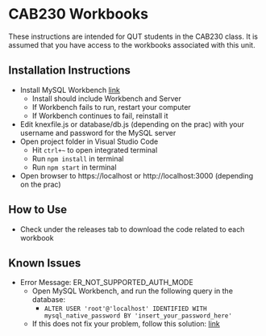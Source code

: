 # CAB230 Workbooks

These instructions are intended for QUT students in the CAB230 class. It is assumed that you have access to the workbooks associated with this unit.

## Installation Instructions

- Install MySQL Workbench [link](https://dev.mysql.com/downloads/windows/installer/8.0.html)
  - Install should include Workbench and Server
  - If Workbench fails to run, restart your computer
  - If Workbench continues to fail, reinstall it
- Edit knexfile.js or database/db.js (depending on the prac) with your username and password for the MySQL server
- Open project folder in Visual Studio Code
  - Hit `ctrl+~` to open integrated terminal
  - Run `npm install` in terminal
  - Run `npm start` in terminal
- Open browser to https://localhost or http://localhost:3000 (depending on the prac)

## How to Use

- Check under the releases tab to download the code related to each workbook

## Known Issues

- Error Message: ER_NOT_SUPPORTED_AUTH_MODE
  - Open MySQL Workbench, and run the following query in the database:
    - `ALTER USER 'root'@'localhost' IDENTIFIED WITH mysql_native_password BY 'insert_your_password_here'`
  - If this does not fix your problem, follow this solution: [link](https://stackoverflow.com/questions/50093144/mysql-8-0-client-does-not-support-authentication-protocol-requested-by-server)
